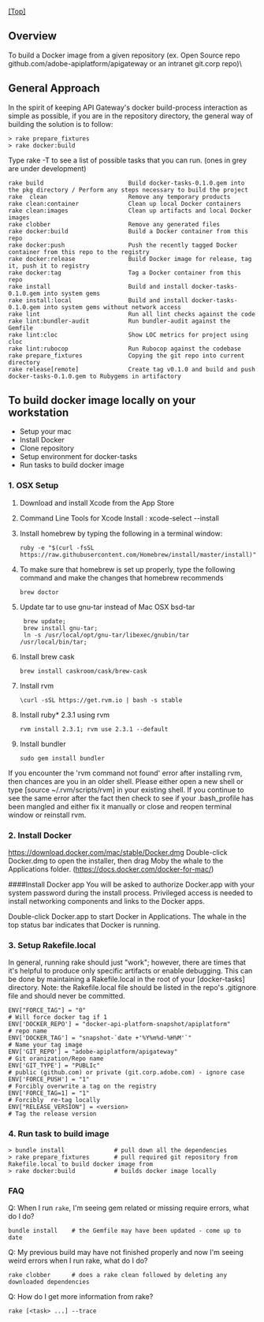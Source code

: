 [\[Top\]](../README.md)

## Overview
To build a Docker image from a given repository (ex. Open Source repo github.com/adobe-apiplatform/apigateway or an intranet git.corp repo)\
 
## General Approach
In the spirit of keeping API Gateway's docker build-process interaction as simple as possible, if you are in the repository directory, the general way of building the solution is to follow:
```
> rake prepare_fixtures  
> rake docker:build

```

Type rake -T to see a list of possible tasks that you can run. (ones in grey are under development)

```
rake build                        Build docker-tasks-0.1.0.gem into the pkg directory / Perform any steps necessary to build the project
rake  clean                       Remove any temporary products
rake clean:container              Clean up local Docker containers
rake clean:images                 Clean up artifacts and local Docker images
rake clobber                      Remove any generated files
rake docker:build                 Build a Docker container from this repo
rake docker:push                  Push the recently tagged Docker container from this repo to the registry
rake docker:release               Build Docker image for release, tag it, push it to registry
rake docker:tag                   Tag a Docker container from this repo 
rake install                      Build and install docker-tasks-0.1.0.gem into system gems
rake install:local                Build and install docker-tasks-0.1.0.gem into system gems without network access
rake lint                         Run all lint checks against the code
rake lint:bundler-audit           Run bundler-audit against the Gemfile
rake lint:cloc                    Show LOC metrics for project using cloc
rake lint:rubocop                 Run Rubocop against the codebase
rake prepare_fixtures             Copying the git repo into current directory
rake release[remote]              Create tag v0.1.0 and build and push docker-tasks-0.1.0.gem to Rubygems in artifactory
```
## To build docker image locally on your workstation
* Setup your mac
* Install Docker
* Clone repository
* Setup environment for docker-tasks
* Run tasks to build docker image

### 1. OSX Setup
1. Download and install Xcode from the App Store
2. Command Line Tools for Xcode Install : xcode-select --install

3. Install homebrew by typing the following in a terminal window:
     ```
     ruby -e "$(curl -fsSL https://raw.githubusercontent.com/Homebrew/install/master/install)"
     ```
4. To make sure that homebrew is set up properly, type the following command and make the changes that homebrew recommends
     ```
     brew doctor
     ```
5. Update tar to use gnu-tar instead of Mac OSX bsd-tar
    ```
     brew update;
     brew install gnu-tar;
     ln -s /usr/local/opt/gnu-tar/libexec/gnubin/tar /usr/local/bin/tar;
    ```
6. Install brew cask
     ```
     brew install caskroom/cask/brew-cask
     ```
7. Install rvm 
     ```
     \curl -sSL https://get.rvm.io | bash -s stable
     ```

9. Install ruby* 2.3.1 using rvm 
     ```
     rvm install 2.3.1; rvm use 2.3.1 --default
     ```

10. Install bundler 
     ```
     sudo gem install bundler
     ```
If you encounter the 'rvm command not found' error after installing rvm, then chances are you in an older shell. Please either open a new shell or type [source ~/.rvm/scripts/rvm] in your existing shell. If you continue to see the same error after the fact then check to see if your .bash_profile has been mangled and either fix it manually or close and reopen terminal window or reinstall rvm.
 
### 2. Install Docker

https://download.docker.com/mac/stable/Docker.dmg
Double-click Docker.dmg to open the installer, then drag Moby the whale to the Applications folder.  (https://docs.docker.com/docker-for-mac/)

####Install Docker app
You will be asked to authorize Docker.app with your system password during the install process. Privileged access is needed to install networking components and links to the Docker apps.

Double-click Docker.app to start Docker in Applications.
The whale in the top status bar indicates that Docker is running.


### 3. Setup Rakefile.local 

In general, running rake <tasks> should just "work"; however, there are times that it's helpful to produce only specific artifacts or enable debugging. This can be done by maintaining a Rakefile.local in the root of your [docker-tasks] directory. Note: the Rakefile.local file should be listed in the repo's .gitignore file and should never be committed.
```
ENV["FORCE_TAG"] = "0"                                                 # Will force docker tag if 1
ENV['DOCKER_REPO'] = "docker-api-platform-snapshot/apiplatform"        # repo name 
ENV['DOCKER_TAG'] = "snapshot-`date +'%Y%m%d-%H%M'`"                   # Name your tag image
ENV['GIT_REPO'] = "adobe-apiplatform/apigateway"                       # Git oranization/Repo name 
ENV['GIT_TYPE'] = "PUBLIc"                                             # public (github.com) or private (git.corp.adobe.com) - ignore case
ENV['FORCE_PUSH'] = "1"                                                # Forcibly overwrite a tag on the registry
ENV['FORCE_TAG=1] = "1"                                                # Forcibly  re-tag locally
ENV["RELEASE_VERSION"] = <version>                                     # Tag the release version
```
### 4. Run task to build image
```
> bundle install              # pull down all the dependencies
> rake prepare_fixtures       # pull required git repository from Rakefile.local to build docker image from
> rake docker:build           # builds docker image locally
```


### FAQ
Q: When I run ```rake```, I'm seeing gem related or missing require errors, what do I do?
```
bundle install    # the Gemfile may have been updated - come up to date
```
Q: My previous build may have not finished properly and now I'm seeing weird errors when I run rake, what do I do?
```
rake clobber      # does a rake clean followed by deleting any downloaded dependencies 
```
Q: How do I get more information from rake?
```
rake [<task> ...] --trace
```
